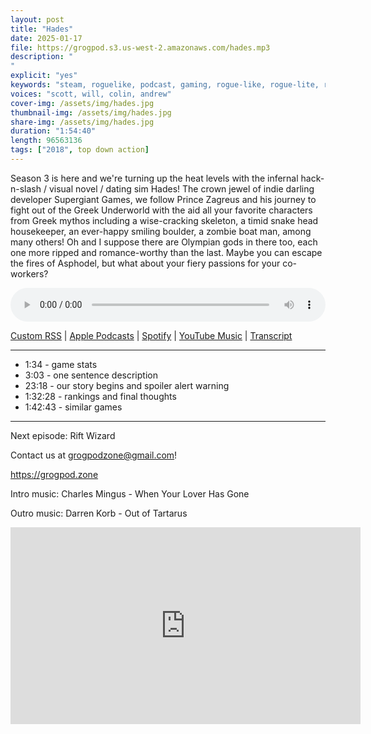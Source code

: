 ```yaml
---
layout: post
title: "Hades"
date: 2025-01-17
file: https://grogpod.s3.us-west-2.amazonaws.com/hades.mp3
description: "
"
explicit: "yes" 
keywords: "steam, roguelike, podcast, gaming, rogue-like, rogue-lite, roguelite"
voices: "scott, will, colin, andrew"
cover-img: /assets/img/hades.jpg
thumbnail-img: /assets/img/hades.jpg
share-img: /assets/img/hades.jpg
duration: "1:54:40"
length: 96563136 
tags: ["2018", top down action]
---
```


Season 3 is here and we're turning up the heat levels with the infernal hack-n-slash / visual novel / dating sim Hades! The crown jewel of indie darling developer Supergiant Games, we follow Prince Zagreus and his journey to fight out of the Greek Underworld with the aid all your favorite characters from Greek mythos including a wise-cracking skeleton, a timid snake head housekeeper, an ever-happy smiling boulder, a zombie boat man, among many others! Oh and I suppose there are Olympian gods in there too, each one more ripped and romance-worthy than the last. Maybe you can escape the fires of Asphodel, but what about your fiery passions for your co-workers?

<div class="container">
  <audio controls style="width: 100%;">
    <source src="https://grogpod.s3.us-west-2.amazonaws.com/hades.mp3" type="audio/mpeg">
  </audio>
</div>

[Custom RSS](https://grogpod.zone/feed.xml) | [Apple Podcasts](https://podcasts.apple.com/us/podcast/hades/id1650474911?i=1000684408846) | [Spotify](https://open.spotify.com/episode/5AAhWlZ0816Pf4Pp6JtOuk?si=g1q72Lx8QB-qMzlug9mjEA) | [YouTube Music](https://www.youtube.com/playlist?list=PL-ShOmyMvd4jYFChE6tgj0JYG8RKK4xe0) | [Transcript](https://github.com/ScottBurger/going_rogue_podcast/blob/master/docs/transcripts/hades.txt)

---
* 1:34 - game stats
* 3:03 - one sentence description
* 23:18 - our story begins and spoiler alert warning
* 1:32:28 - rankings and final thoughts
* 1:42:43 - similar games

---


Next episode: Rift Wizard

Contact us at grogpodzone@gmail.com!

https://grogpod.zone

Intro music: Charles Mingus - When Your Lover Has Gone

Outro music: Darren Korb - Out of Tartarus

<div class="embed-responsive embed-responsive-16by9">
<iframe width="560" height="315" src="https://www.youtube.com/embed/vwWYMf7-Gqw" title="YouTube video player" frameborder="0" allow="accelerometer; autoplay; clipboard-write; encrypted-media; gyroscope; picture-in-picture" allowfullscreen></iframe>
</div>
